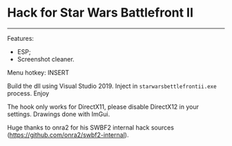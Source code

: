 # Hack for Star Wars Battlefront II

---

Features:
- ESP;
- Screenshot cleaner.

Menu hotkey: INSERT

Build the dll using Visual Studio 2019. Inject in `starwarsbettlefrontii.exe` process. Enjoy

The hook only works for DirectX11, please disable DirectX12 in your settings. Drawings done with ImGui.

Huge thanks to onra2 for his SWBF2 internal hack sources (https://github.com/onra2/swbf2-internal). 
